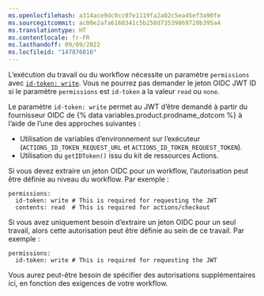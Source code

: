 ```yaml
---
ms.openlocfilehash: a314ace9dc0cc07e1119fa2a02c5ea45ef3a90fe
ms.sourcegitcommit: ac00e2afa6160341c5b258d73539869720b395a4
ms.translationtype: HT
ms.contentlocale: fr-FR
ms.lasthandoff: 09/09/2022
ms.locfileid: "147876816"
---
```

L’exécution du travail ou du workflow nécessite un paramètre `permissions` avec [`id-token: write`](/actions/security-guides/automatic-token-authentication#permissions-for-the-github_token). Vous ne pourrez pas demander le jeton OIDC JWT ID si le paramètre `permissions` est `id-token` a la valeur `read` ou `none`.

Le paramètre `id-token: write` permet au JWT d’être demandé à partir du fournisseur OIDC de {% data variables.product.prodname_dotcom %} à l’aide de l’une des approches suivantes :

- Utilisation de variables d’environnement sur l’exécuteur (`ACTIONS_ID_TOKEN_REQUEST_URL` et `ACTIONS_ID_TOKEN_REQUEST_TOKEN`).
- Utilisation du `getIDToken()` issu du kit de ressources Actions.

Si vous devez extraire un jeton OIDC pour un workflow, l’autorisation peut être définie au niveau du workflow. Par exemple :

```yaml{:copy}
permissions:
  id-token: write # This is required for requesting the JWT
  contents: read  # This is required for actions/checkout
```

Si vous avez uniquement besoin d’extraire un jeton OIDC pour un seul travail, alors cette autorisation peut être définie au sein de ce travail. Par exemple :

```yaml{:copy}
permissions:
  id-token: write # This is required for requesting the JWT
```

Vous aurez peut-être besoin de spécifier des autorisations supplémentaires ici, en fonction des exigences de votre workflow. 

